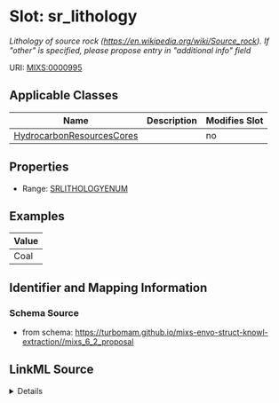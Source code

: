 # Slot: sr_lithology


_Lithology of source rock (https://en.wikipedia.org/wiki/Source_rock). If "other" is specified, please propose entry in "additional info" field_



URI: [MIXS:0000995](https://w3id.org/mixs/0000995)



<!-- no inheritance hierarchy -->




## Applicable Classes

| Name | Description | Modifies Slot |
| --- | --- | --- |
[HydrocarbonResourcesCores](HydrocarbonResourcesCores.md) |  |  no  |







## Properties

* Range: [SRLITHOLOGYENUM](SRLITHOLOGYENUM.md)






## Examples

| Value |
| --- |
| Coal |

## Identifier and Mapping Information







### Schema Source


* from schema: https://turbomam.github.io/mixs-envo-struct-knowl-extraction//mixs_6_2_proposal




## LinkML Source

<details>
```yaml
name: sr_lithology
description: Lithology of source rock (https://en.wikipedia.org/wiki/Source_rock).
  If "other" is specified, please propose entry in "additional info" field
title: source rock lithology
notes:
- lithology
- source
examples:
- value: Coal
from_schema: https://turbomam.github.io/mixs-envo-struct-knowl-extraction//mixs_6_2_proposal
rank: 1000
slot_uri: MIXS:0000995
multivalued: false
alias: sr_lithology
domain_of:
- HydrocarbonResourcesCores
range: SR_LITHOLOGY_ENUM
required: false
recommended: false

```
</details>